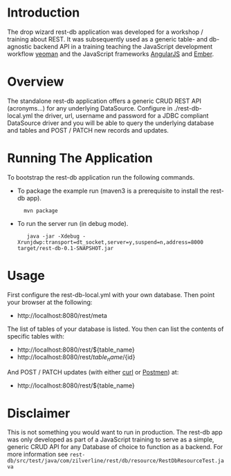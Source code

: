 # Introduction

The drop wizard rest-db application was developed for a workshop / training about REST. It was subsequently used as a generic table- and db-agnostic backend API in a training teaching the JavaScript development workflow [yeoman](http://yeoman.io/) and the JavaScript frameworks [AngularJS](http://angularjs.org/) and [Ember](http://emberjs.com/).

# Overview

The standalone rest-db application offers a generic CRUD REST API (acronyms...) for any underlying DataSource. Configure in ./rest-db-local.yml the driver, url, username and password for a JDBC compliant DataSource driver and you will be able to query the underlying database and tables and POST / PATCH new records and updates.

# Running The Application

To bootstrap the rest-db application run the following commands.

* To package the example run (maven3 is a prerequisite to install the rest-db app).

        mvn package

* To run the server run (in debug mode).

         java -jar -Xdebug -Xrunjdwp:transport=dt_socket,server=y,suspend=n,address=8000 target/rest-db-0.1-SNAPSHOT.jar

# Usage

First configure the rest-db-local.yml with your own database. Then point your browser at the following:

* http://localhost:8080/rest/meta

The list of tables of your database is listed. You then can list the contents of specific tables with:

* http://localhost:8080/rest/${table_name}
* http://localhost:8080/rest/${table_name}/${id}

And POST / PATCH updates (with either [curl](http://curl.haxx.se/) or [Postmen](http://www.getpostman.com/)) at:

* http://localhost:8080/rest/${table_name}

# Disclaimer

This is not something you would want to run in production. The rest-db app was only developed as part of a JavaScript training to serve as a simple, generic CRUD API for any Database of choice to function as a backend.
For more information see `rest-db/src/test/java/com/zilverline/rest/db/resource/RestDbResourceTest.java`